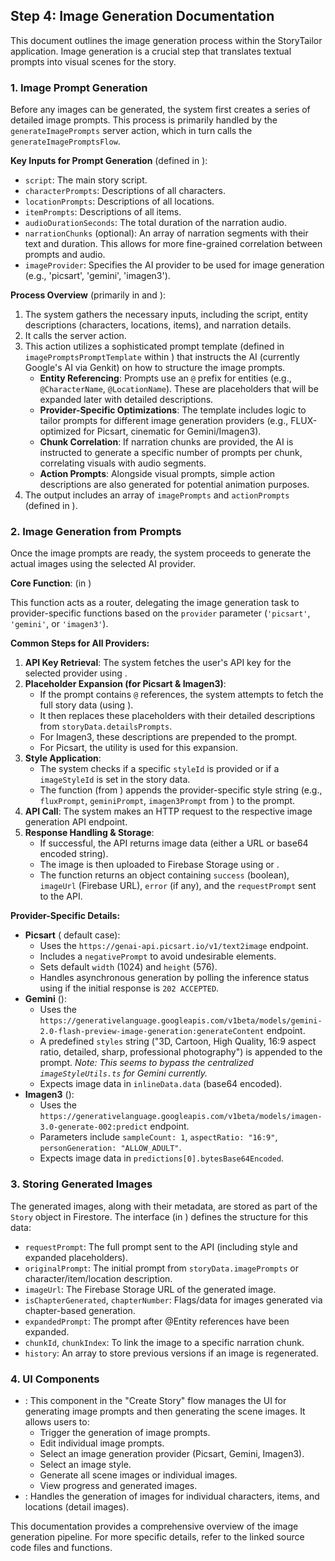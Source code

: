 ## Step 4: Image Generation Documentation

This document outlines the image generation process within the StoryTailor application. Image generation is a crucial step that translates textual prompts into visual scenes for the story.

### 1. Image Prompt Generation

Before any images can be generated, the system first creates a series of detailed image prompts. This process is primarily handled by the `generateImagePrompts` server action, which in turn calls the `generateImagePromptsFlow`.

**Key Inputs for Prompt Generation** (defined in <mcfile name="generate-image-prompts-types.ts" path="/Volumes/McMorfu/Projects/StoryTailor/src/ai/flows/generate-image-prompts-types.ts"></mcfile>):

*   `script`: The main story script.
*   `characterPrompts`: Descriptions of all characters.
*   `locationPrompts`: Descriptions of all locations.
*   `itemPrompts`: Descriptions of all items.
*   `audioDurationSeconds`: The total duration of the narration audio.
*   `narrationChunks` (optional): An array of narration segments with their text and duration. This allows for more fine-grained correlation between prompts and audio.
*   `imageProvider`: Specifies the AI provider to be used for image generation (e.g., 'picsart', 'gemini', 'imagen3').

**Process Overview** (primarily in <mcfile name="ImageGenerationStep.tsx" path="/Volumes/McMorfu/Projects/StoryTailor/src/components/create-story/ImageGenerationStep.tsx"></mcfile> and <mcfile name="storyActions.ts" path="/Volumes/McMorfu/Projects/StoryTailor/src/actions/storyActions.ts"></mcfile>):

1.  The system gathers the necessary inputs, including the script, entity descriptions (characters, locations, items), and narration details.
2.  It calls the <mcsymbol name="generateImagePrompts" filename="storyActions.ts" path="/Volumes/McMorfu/Projects/StoryTailor/src/actions/storyActions.ts" startline="202" type="function"></mcsymbol> server action.
3.  This action utilizes a sophisticated prompt template (defined in `imagePromptsPromptTemplate` within <mcfile name="storyActions.ts" path="/Volumes/McMorfu/Projects/StoryTailor/src/actions/storyActions.ts"></mcfile>) that instructs the AI (currently Google's AI via Genkit) on how to structure the image prompts.
    *   **Entity Referencing**: Prompts use an `@` prefix for entities (e.g., `@CharacterName`, `@LocationName`). These are placeholders that will be expanded later with detailed descriptions.
    *   **Provider-Specific Optimizations**: The template includes logic to tailor prompts for different image generation providers (e.g., FLUX-optimized for Picsart, cinematic for Gemini/Imagen3).
    *   **Chunk Correlation**: If narration chunks are provided, the AI is instructed to generate a specific number of prompts per chunk, correlating visuals with audio segments.
    *   **Action Prompts**: Alongside visual prompts, simple action descriptions are also generated for potential animation purposes.
4.  The output includes an array of `imagePrompts` and `actionPrompts` (defined in <mcfile name="generate-image-prompts-types.ts" path="/Volumes/McMorfu/Projects/StoryTailor/src/ai/flows/generate-image-prompts-types.ts"></mcfile>).

### 2. Image Generation from Prompts

Once the image prompts are ready, the system proceeds to generate the actual images using the selected AI provider.

**Core Function**: <mcsymbol name="generateImageFromPrompt" filename="storyActions.ts" path="/Volumes/McMorfu/Projects/StoryTailor/src/actions/storyActions.ts" startline="794" type="function"></mcsymbol> (in <mcfile name="storyActions.ts" path="/Volumes/McMorfu/Projects/StoryTailor/src/actions/storyActions.ts"></mcfile>)

This function acts as a router, delegating the image generation task to provider-specific functions based on the `provider` parameter (`'picsart'`, `'gemini'`, or `'imagen3'`).

**Common Steps for All Providers:**

1.  **API Key Retrieval**: The system fetches the user's API key for the selected provider using <mcsymbol name="getUserApiKeys" filename="apiKeyActions.ts" path="/Volumes/McMorfu/Projects/StoryTailor/src/actions/apiKeyActions.ts" startline="10" type="function"></mcsymbol>.
2.  **Placeholder Expansion (for Picsart & Imagen3)**:
    *   If the prompt contains `@` references, the system attempts to fetch the full story data (using <mcsymbol name="getStory" filename="firestoreStoryActions.ts" path="/Volumes/McMorfu/Projects/StoryTailor/src/actions/firestoreStoryActions.ts" startline="18" type="function"></mcsymbol>).
    *   It then replaces these placeholders with their detailed descriptions from `storyData.detailsPrompts`.
    *   For Imagen3, these descriptions are prepended to the prompt.
    *   For Picsart, the <mcsymbol name="parseEntityReferences" filename="utils.ts" path="/Volumes/McMorfu/Projects/StoryTailor/src/app/(app)/assemble-video/utils.ts" startline="1" type="function"></mcsymbol> utility is used for this expansion.
3.  **Style Application**:
    *   The system checks if a specific `styleId` is provided or if a `imageStyleId` is set in the story data.
    *   The <mcsymbol name="applyStyleToPrompt" filename="imageStyleUtils.ts" path="/Volumes/McMorfu/Projects/StoryTailor/src/utils/imageStyleUtils.ts" startline="16" type="function"></mcsymbol> function (from <mcfile name="imageStyleUtils.ts" path="/Volumes/McMorfu/Projects/StoryTailor/src/utils/imageStyleUtils.ts"></mcfile>) appends the provider-specific style string (e.g., `fluxPrompt`, `geminiPrompt`, `imagen3Prompt` from <mcfile name="imageStyles.ts" path="/Volumes/McMorfu/Projects/StoryTailor/src/types/imageStyles.ts"></mcfile>) to the prompt.
4.  **API Call**: The system makes an HTTP request to the respective image generation API endpoint.
5.  **Response Handling & Storage**:
    *   If successful, the API returns image data (either a URL or base64 encoded string).
    *   The image is then uploaded to Firebase Storage using <mcsymbol name="uploadImageToFirebaseStorage" filename="firebaseStorageActions.ts" path="/Volumes/McMorfu/Projects/StoryTailor/src/actions/firebaseStorageActions.ts" startline="49" type="function"></mcsymbol> or <mcsymbol name="uploadImageBufferToFirebaseStorage" filename="firebaseStorageActions.ts" path="/Volumes/McMorfu/Projects/StoryTailor/src/actions/firebaseStorageActions.ts" startline="70" type="function"></mcsymbol>.
    *   The function returns an object containing `success` (boolean), `imageUrl` (Firebase URL), `error` (if any), and the `requestPrompt` sent to the API.

**Provider-Specific Details:**

*   **Picsart** (<mcsymbol name="generateImageFromPrompt" filename="storyActions.ts" path="/Volumes/McMorfu/Projects/StoryTailor/src/actions/storyActions.ts" startline="794" type="function"></mcsymbol> default case):
    *   Uses the `https://genai-api.picsart.io/v1/text2image` endpoint.
    *   Includes a `negativePrompt` to avoid undesirable elements.
    *   Sets default `width` (1024) and `height` (576).
    *   Handles asynchronous generation by polling the inference status using <mcsymbol name="pollForPicsArtImage" filename="storyActions.ts" path="/Volumes/McMorfu/Projects/StoryTailor/src/actions/storyActions.ts" startline="899" type="function"></mcsymbol> if the initial response is `202 ACCEPTED`.
*   **Gemini** (<mcsymbol name="generateImageFromGemini" filename="storyActions.ts" path="/Volumes/McMorfu/Projects/StoryTailor/src/actions/storyActions.ts" startline="600" type="function"></mcsymbol>):
    *   Uses the `https://generativelanguage.googleapis.com/v1beta/models/gemini-2.0-flash-preview-image-generation:generateContent` endpoint.
    *   A predefined `styles` string ("3D, Cartoon, High Quality, 16:9 aspect ratio, detailed, sharp, professional photography") is appended to the prompt. *Note: This seems to bypass the centralized `imageStyleUtils.ts` for Gemini currently.*
    *   Expects image data in `inlineData.data` (base64 encoded).
*   **Imagen3** (<mcsymbol name="generateImageFromImagen3" filename="storyActions.ts" path="/Volumes/McMorfu/Projects/StoryTailor/src/actions/storyActions.ts" startline="666" type="function"></mcsymbol>):
    *   Uses the `https://generativelanguage.googleapis.com/v1beta/models/imagen-3.0-generate-002:predict` endpoint.
    *   Parameters include `sampleCount: 1`, `aspectRatio: "16:9"`, `personGeneration: "ALLOW_ADULT"`.
    *   Expects image data in `predictions[0].bytesBase64Encoded`.

### 3. Storing Generated Images

The generated images, along with their metadata, are stored as part of the `Story` object in Firestore. The <mcsymbol name="GeneratedImage" filename="story.ts" path="/Volumes/McMorfu/Projects/StoryTailor/src/types/story.ts" startline="10" type="class"></mcsymbol> interface (in <mcfile name="story.ts" path="/Volumes/McMorfu/Projects/StoryTailor/src/types/story.ts"></mcfile>) defines the structure for this data:

*   `requestPrompt`: The full prompt sent to the API (including style and expanded placeholders).
*   `originalPrompt`: The initial prompt from `storyData.imagePrompts` or character/item/location description.
*   `imageUrl`: The Firebase Storage URL of the generated image.
*   `isChapterGenerated`, `chapterNumber`: Flags/data for images generated via chapter-based generation.
*   `expandedPrompt`: The prompt after @Entity references have been expanded.
*   `chunkId`, `chunkIndex`: To link the image to a specific narration chunk.
*   `history`: An array to store previous versions if an image is regenerated.

### 4. UI Components

*   <mcfile name="ImageGenerationStep.tsx" path="/Volumes/McMorfu/Projects/StoryTailor/src/components/create-story/ImageGenerationStep.tsx"></mcfile>: This component in the "Create Story" flow manages the UI for generating image prompts and then generating the scene images. It allows users to:
    *   Trigger the generation of image prompts.
    *   Edit individual image prompts.
    *   Select an image generation provider (Picsart, Gemini, Imagen3).
    *   Select an image style.
    *   Generate all scene images or individual images.
    *   View progress and generated images.
*   <mcfile name="DetailImageManager.tsx" path="/Volumes/McMorfu/Projects/StoryTailor/src/components/create-story/DetailImageManager.tsx"></mcfile>: Handles the generation of images for individual characters, items, and locations (detail images).

This documentation provides a comprehensive overview of the image generation pipeline. For more specific details, refer to the linked source code files and functions.
